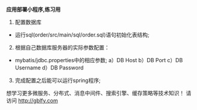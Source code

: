 **应用部署小程序,练习用**

1. 配置数据库
  - 运行sql(order/src/main/sql/order.sql)语句初始化表结构;
2. 根据自己数据库服务器的实际参数配置：
  - mybatis/jdbc.properties中的相应参数;
   a）DB Host
   b）DB Port
   c）DB Username
   d）DB Password
3. 完成配置之后能可以运行spring程序;

想学习更多微服务、分布式、消息中间件、搜索引擎、缓存策略等技术知识！
请访问  http://gblfy.com

